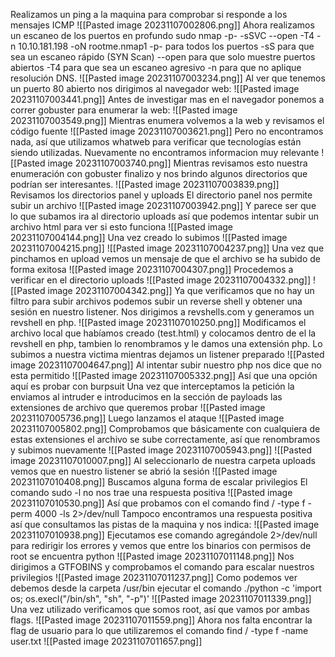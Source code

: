 Realizamos un ping a la maquina para comprobar si responde a los mensajes ICMP
![[Pasted image 20231107002806.png]]
Ahora realizamos un escaneo de los puertos en profundo
sudo nmap -p- -sSVC --open -T4 -n 10.10.181.198 -oN rootme.nmap1
-p- para todos los puertos
-sS para que sea un escaneo rápido (SYN Scan)
--open para que solo muestre puertos abiertos
-T4 para que sea un escaneo agresivo
-n para que no aplique resolución DNS.
![[Pasted image 20231107003234.png]]
Al ver que tenemos un puerto 80 abierto nos dirigimos al navegador web:
![[Pasted image 20231107003441.png]]
Antes de investigar mas en el navegador ponemos a correr gobuster para enumerar la web:
![[Pasted image 20231107003549.png]]
Mientras enumera volvemos a la web y revisamos el código fuente
![[Pasted image 20231107003621.png]]
Pero no encontramos nada, así que utilizamos whatweb para verificar que tecnologías están siendo utilizadas.
Nuevamente no encontramos informacion muy relevante
![[Pasted image 20231107003740.png]]
Mientras revisamos esto nuestra enumeración con gobuster finalizo y nos brindo algunos directorios que podrían ser interesantes.
![[Pasted image 20231107003839.png]]
Revisamos los directorios panel y uploads
El directorio panel nos permite subir un archivo
![[Pasted image 20231107003942.png]]
Y parece ser que lo que subamos ira al directorio uploads así que podemos intentar subir un archivo html para ver si esto funciona
![[Pasted image 20231107004144.png]]
Una vez creado lo subimos
![[Pasted image 20231107004215.png]]
![[Pasted image 20231107004237.png]]
Una vez que pinchamos en upload vemos un mensaje de que el archivo se ha subido de forma exitosa
![[Pasted image 20231107004307.png]]
Procedemos a verificar en el directorio uploads
![[Pasted image 20231107004332.png]]
![[Pasted image 20231107004342.png]]
Ya que verificamos que no hay un filtro para subir archivos podemos subir un reverse shell y obtener una sesión en nuestro listener.
Nos dirigimos a revshells.com y generamos un revshell en php.
![[Pasted image 20231107010250.png]]
Modificamos el archivo local que habíamos creado (test.html) y colocamos dentro de el la revshell en php, tambien lo renombramos y le damos una extensión php.
Lo subimos a nuestra victima mientras dejamos un listener preparado
![[Pasted image 20231107004647.png]]
Al intentar subir nuestro php nos dice que no esta permitido
![[Pasted image 20231107005332.png]]
Así que una opción aquí es probar con burpsuit
Una vez que interceptamos la petición la enviamos al intruder e introducimos en la sección de payloads las extensiones de archivo que queremos probar
![[Pasted image 20231107005736.png]]
Luego lanzamos el ataque
![[Pasted image 20231107005802.png]]
Comprobamos que básicamente con cualquiera de estas extensiones el archivo se sube correctamente, así que renombramos y subimos nuevamente
![[Pasted image 20231107005943.png]]
![[Pasted image 20231107010007.png]]
Al seleccionarlo de nuestra carpeta uploads vemos que en nuestro listener se abrió la sesión
![[Pasted image 20231107010408.png]]
Buscamos alguna forma de escalar privilegios
El comando sudo -l no nos trae una respuesta positiva
![[Pasted image 20231107010530.png]]
Así que probamos con el comando find / -type f -perm 4000 -ls 2>/dev/null
Tampoco encontramos una respuesta positiva así que consultamos las pistas de la maquina y nos indica:
![[Pasted image 20231107010938.png]]
Ejecutamos ese comando agregándole 2>/dev/null para redirigir los errores y vemos que entre los binarios con permisos de root se encuentra python
![[Pasted image 20231107011148.png]]
Nos dirigimos a GTFOBINS y comprobamos el comando para escalar nuestros privilegios
![[Pasted image 20231107011237.png]]
Como podemos ver debemos desde la carpeta /usr/bin ejecutar el comando ./python -c 'import os; os.execl("/bin/sh", "sh", "-p")'
![[Pasted image 20231107011339.png]]
Una vez utilizado verificamos que somos root, así que vamos por ambas flags.
![[Pasted image 20231107011559.png]]
Ahora nos falta encontrar la flag de usuario para lo que utilizaremos el comando find / -type f -name user.txt
![[Pasted image 20231107011657.png]]


